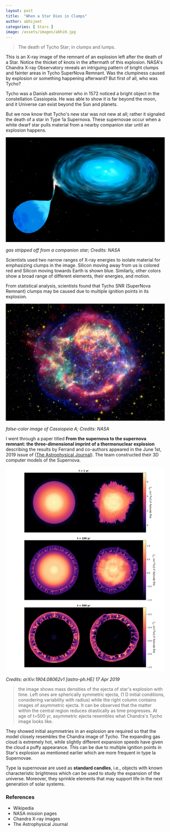 ```yaml
---
layout: post
title:  "When a Star Dies in Clumps"
author: abhijeet
categories: [ Stars ]
image: /assets/images/abhi0.jpg
---
```


> The death of Tycho Star; in clumps and lumps.

This is an X-ray image of the remnant of an explosion left after the death of a Star. Notice the thicket of knots in the aftermath of this explosion. NASA's Chandra X-ray Observatory reveals an intriguing pattern of bright clumps and fainter areas in Tycho SuperNova Remnant. Was the clumpiness caused by explosion or something happening afterward? But first of all, who was Tycho?

Tycho was a Danish astronomer who in 1572 noticed a bright object in the constellation Cassiopeia. He was able to show it is far beyond the moon, and it Universe can exist beyond the Sun and planets.

But we now know that Tycho's new star was not new at all; rather it signaled the death of a star in Type 1a Supernova. These supernovae occur when a white dwarf star pulls material from a nearby companion star until an explosion happens.

![gas stripped off from companion star](/assets/images/abhi1.jpg)

*gas stripped off from a companion star; Credits: NASA*

Scientists used two narrow ranges of X-ray energies to isolate material for emphasizing clumps in the image. Silicon moving away from us is colored red and Silicon moving towards Earth is shown blue. Similarly, other colors show a broad range of different elements, their energies, and motion.

From statistical analysis, scientists found that Tycho SNR (SuperNova Remnant) clumps may be caused due to multiple ignition points in its explosion.

![Cassiopeia A Supernova](/assets/images/abhi2.jpg)

*false-color image of Cassiopeia A; Credits: NASA*

I went through a paper titled **From the supernova to the supernova remnant: the three-dimensional imprint of a thermonuclear explosion** describing the results by Ferrand and co-authors appeared in the June 1st, 2019 issue of  ([The Astrophysical Journal](https://arxiv.org/pdf/1904.08062.pdf)). The team constructed their 3D computer models of the Supernova.

![Cassiopeia A Supernova](/assets/images/abhi3.jpg)

*Credits: arXiv:1904.08062v1 [astro-ph.HE] 17 Apr 2019*

> the image shows mass densities of the ejecta of star's
> explosion with time. Left ones are spherically symmetric ejecta,
> (1 D initial conditions, considering variability with radius)
> while the right column contains images of asymmetric ejecta. It can be
> observed that the matter within the central region reduces drastically
> as time progresses. At age of t=500 yr, asymmetric ejecta resembles
> what Chandra's Tycho image looks like.

They showed initial asymmetries in an explosion are required so that the model closely resembles the Chandra image of Tycho. The expanding gas cloud is extremely hot, while slightly different expansion speeds have given the cloud a puffy appearance. This can be due to multiple ignition points in Star's explosion as mentioned earlier which are more frequent in type Ia Supernovae.

Type Ia supernovae are used as **standard candles**, i.e., objects with known characteristic brightness which can be used to study the expansion of the universe. Moreover, they sprinkle elements that may support life in the next generation of solar systems.

### References

* Wikipedia
* NASA mission pages
* Chandra X-ray images
* The Astrophysical Journal
